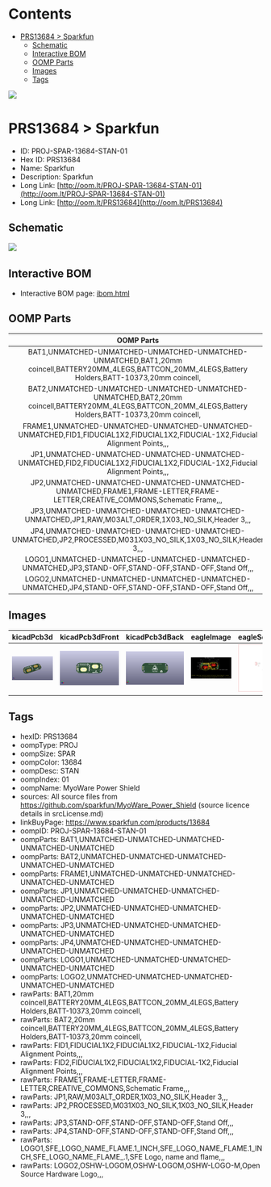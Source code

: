 



Contents
========

* [PRS13684 > Sparkfun](#prs13684--sparkfun)
	* [Schematic](#schematic)
	* [Interactive BOM](#interactive-bom)
	* [OOMP Parts](#oomp-parts)
	* [Images](#images)
	* [Tags](#tags)
  
![][im]
# PRS13684 > Sparkfun

- ID: PROJ-SPAR-13684-STAN-01
- Hex ID: PRS13684
- Name: Sparkfun
- Description: Sparkfun
- Long Link: [http://oom.lt/PROJ-SPAR-13684-STAN-01](http://oom.lt/PROJ-SPAR-13684-STAN-01)
- Long Link: [http://oom.lt/PRS13684](http://oom.lt/PRS13684)

## Schematic
  
![][schem]
## Interactive BOM

- Interactive BOM page: [ibom.html](https://htmlpreview.github.io/?https://github.com/oomlout/oomlout_OOMP_projects/blob/main/PROJ-SPAR-13684-STAN-01/kicad/bom/ibom.html)

## OOMP Parts
  

|OOMP Parts|
| :---: |
|BAT1,UNMATCHED-UNMATCHED-UNMATCHED-UNMATCHED-UNMATCHED,BAT1,20mm coincell,BATTERY20MM_4LEGS,BATTCON_20MM_4LEGS,Battery Holders,BATT-10373,20mm coincell,|
|BAT2,UNMATCHED-UNMATCHED-UNMATCHED-UNMATCHED-UNMATCHED,BAT2,20mm coincell,BATTERY20MM_4LEGS,BATTCON_20MM_4LEGS,Battery Holders,BATT-10373,20mm coincell,|
|FRAME1,UNMATCHED-UNMATCHED-UNMATCHED-UNMATCHED-UNMATCHED,FID1,FIDUCIAL1X2,FIDUCIAL1X2,FIDUCIAL-1X2,Fiducial Alignment Points,,,|
|JP1,UNMATCHED-UNMATCHED-UNMATCHED-UNMATCHED-UNMATCHED,FID2,FIDUCIAL1X2,FIDUCIAL1X2,FIDUCIAL-1X2,Fiducial Alignment Points,,,|
|JP2,UNMATCHED-UNMATCHED-UNMATCHED-UNMATCHED-UNMATCHED,FRAME1,FRAME-LETTER,FRAME-LETTER,CREATIVE_COMMONS,Schematic Frame,,,|
|JP3,UNMATCHED-UNMATCHED-UNMATCHED-UNMATCHED-UNMATCHED,JP1,RAW,M03ALT_ORDER,1X03_NO_SILK,Header 3,,,|
|JP4,UNMATCHED-UNMATCHED-UNMATCHED-UNMATCHED-UNMATCHED,JP2,PROCESSED,M031X03_NO_SILK,1X03_NO_SILK,Header 3,,,|
|LOGO1,UNMATCHED-UNMATCHED-UNMATCHED-UNMATCHED-UNMATCHED,JP3,STAND-OFF,STAND-OFF,STAND-OFF,Stand Off,,,|
|LOGO2,UNMATCHED-UNMATCHED-UNMATCHED-UNMATCHED-UNMATCHED,JP4,STAND-OFF,STAND-OFF,STAND-OFF,Stand Off,,,|

## Images
  
  

|kicadPcb3d|kicadPcb3dFront|kicadPcb3dBack|eagleImage|eagleSchemImage|
| :---: | :---: | :---: | :---: | :---: |
|[![kicadPcb3d](kicadPcb3d_140.png)](kicadPcb3d.png)|[![kicadPcb3dFront](kicadPcb3dFront_140.png)](kicadPcb3dFront.png)|[![kicadPcb3dBack](kicadPcb3dBack_140.png)](kicadPcb3dBack.png)|[![eagleImage](eagleImage_140.png)](eagleImage.png)|[![eagleSchemImage](eagleSchemImage_140.png)](eagleSchemImage.png)|

## Tags

- hexID: PRS13684
- oompType: PROJ
- oompSize: SPAR
- oompColor: 13684
- oompDesc: STAN
- oompIndex: 01
- oompName: MyoWare Power Shield
- sources: All source files from https://github.com/sparkfun/MyoWare_Power_Shield (source licence details in srcLicense.md)
- linkBuyPage: https://www.sparkfun.com/products/13684
- oompID: PROJ-SPAR-13684-STAN-01
- oompParts: BAT1,UNMATCHED-UNMATCHED-UNMATCHED-UNMATCHED-UNMATCHED
- oompParts: BAT2,UNMATCHED-UNMATCHED-UNMATCHED-UNMATCHED-UNMATCHED
- oompParts: FRAME1,UNMATCHED-UNMATCHED-UNMATCHED-UNMATCHED-UNMATCHED
- oompParts: JP1,UNMATCHED-UNMATCHED-UNMATCHED-UNMATCHED-UNMATCHED
- oompParts: JP2,UNMATCHED-UNMATCHED-UNMATCHED-UNMATCHED-UNMATCHED
- oompParts: JP3,UNMATCHED-UNMATCHED-UNMATCHED-UNMATCHED-UNMATCHED
- oompParts: JP4,UNMATCHED-UNMATCHED-UNMATCHED-UNMATCHED-UNMATCHED
- oompParts: LOGO1,UNMATCHED-UNMATCHED-UNMATCHED-UNMATCHED-UNMATCHED
- oompParts: LOGO2,UNMATCHED-UNMATCHED-UNMATCHED-UNMATCHED-UNMATCHED
- rawParts: BAT1,20mm coincell,BATTERY20MM_4LEGS,BATTCON_20MM_4LEGS,Battery Holders,BATT-10373,20mm coincell,
- rawParts: BAT2,20mm coincell,BATTERY20MM_4LEGS,BATTCON_20MM_4LEGS,Battery Holders,BATT-10373,20mm coincell,
- rawParts: FID1,FIDUCIAL1X2,FIDUCIAL1X2,FIDUCIAL-1X2,Fiducial Alignment Points,,,
- rawParts: FID2,FIDUCIAL1X2,FIDUCIAL1X2,FIDUCIAL-1X2,Fiducial Alignment Points,,,
- rawParts: FRAME1,FRAME-LETTER,FRAME-LETTER,CREATIVE_COMMONS,Schematic Frame,,,
- rawParts: JP1,RAW,M03ALT_ORDER,1X03_NO_SILK,Header 3,,,
- rawParts: JP2,PROCESSED,M031X03_NO_SILK,1X03_NO_SILK,Header 3,,,
- rawParts: JP3,STAND-OFF,STAND-OFF,STAND-OFF,Stand Off,,,
- rawParts: JP4,STAND-OFF,STAND-OFF,STAND-OFF,Stand Off,,,
- rawParts: LOGO1,SFE_LOGO_NAME_FLAME.1_INCH,SFE_LOGO_NAME_FLAME.1_INCH,SFE_LOGO_NAME_FLAME_.1,SFE Logo, name and flame,,,
- rawParts: LOGO2,OSHW-LOGOM,OSHW-LOGOM,OSHW-LOGO-M,Open Source Hardware Logo,,,



[im]: kicadPcb3d_450.png
[schem]: eagleSchemImage.png
